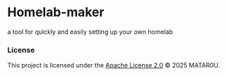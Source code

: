 # Homelab-maker
a tool for quickly and easily setting up your own homelab

### License

This project is licensed under the [Apache License 2.0](./LICENSE) © 2025 MATAR0U.
